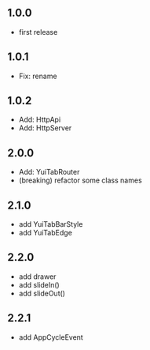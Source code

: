 ## 1.0.0

- first release

## 1.0.1

- Fix: rename

## 1.0.2

- Add: HttpApi
- Add: HttpServer

## 2.0.0

- Add: YuiTabRouter
- (breaking) refactor some class names

## 2.1.0

- add YuiTabBarStyle
- add YuiTabEdge
  
## 2.2.0

- add drawer
- add slideIn()
- add slideOut()

## 2.2.1

- add AppCycleEvent
